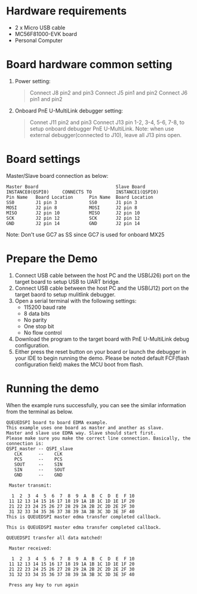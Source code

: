Hardware requirements
=====================
- 2 x Micro USB cable
- MC56F81000-EVK board
- Personal Computer

Board hardware common setting
=============================
1. Power setting:
   > Connect J8 pin2 and pin3
   > Connect J5 pin1 and pin2
   > Connect J6 pin1 and pin2
2. Onboard PnE U-MultiLink debugger setting:
   > Connet J11 pin2 and pin3
   > Connect J13 pin 1-2, 3-4, 5-6, 7-8, to setup onboard debugger PnE U-MultiLink.
     Note: when use external debugger(connected to J10), leave all J13 pins open.

Board settings
==============
  Master/Slave board connection as below:
  ~~~~~~~~~~~~~~~~~~~~~~~~~~~~~~~~~~~~~~~~~~~~~~~~~~~~~~
  Master Board                             Slave Board
  INSTANCE0(QSPI0)     CONNECTS TO         INSTANCE1(QSPI0)
  Pin Name   Board Location      Pin Name  Board Location
  SS0        J1 pin 3            SS0       J1 pin 3
  MOSI       J2 pin 8            MOSI      J2 pin 8
  MISO       J2 pin 10           MISO      J2 pin 10
  SCK        J2 pin 12           SCK       J2 pin 12
  GND        J2 pin 14           GND       J2 pin 14
  ~~~~~~~~~~~~~~~~~~~~~~~~~~~~~~~~~~~~~~~~~~~~~~~~~~~~~~

  Note: Don't use GC7 as SS since GC7 is used for onboard MX25

Prepare the Demo
================
1.  Connect USB cable between the host PC and the USB(J26) port on the target board to setup USB to UART bridge.
2.  Connect USB cable between the host PC and the USB(J12) port on the target baord to setup mulitlink debugger.
3.  Open a serial terminal with the following settings:
    - 115200 baud rate
    - 8 data bits
    - No parity
    - One stop bit
    - No flow control
4.  Download the program to the target board with PnE U-MultiLink debug configuration.
5.  Either press the reset button on your board or launch the debugger in your IDE to begin running the demo.
    Please be noted default FCF(flash configuration field) makes the MCU boot from flash.

Running the demo
================

When the example runs successfully, you can see the similar information from the terminal as below.

~~~~~~~~~~~~~~~~~~~~~~~~~~~~~~~~~~~~~~~~~~~~~~~~~~~~~~~~~~~~~~~~~~~~~~~~~~~~~~~~~~~~
QUEUEDSPI board to board EDMA example.
This example uses one board as master and another as slave.
Master and slave use EDMA way. Slave should start first. 
Please make sure you make the correct line connection. Basically, the connection is: 
QSPI_master -- QSPI_slave   
   CLK      --    CLK  
   PCS      --    PCS 
   SOUT     --    SIN  
   SIN      --    SOUT 
   GND      --    GND 

 Master transmit:

  1  2  3  4  5  6  7  8  9  A  B  C  D  E  F 10
 11 12 13 14 15 16 17 18 19 1A 1B 1C 1D 1E 1F 20
 21 22 23 24 25 26 27 28 29 2A 2B 2C 2D 2E 2F 30
 31 32 33 34 35 36 37 38 39 3A 3B 3C 3D 3E 3F 40
This is QUEUEDSPI master edma transfer completed callback. 

This is QUEUEDSPI master edma transfer completed callback. 

QUEUEDSPI transfer all data matched! 

 Master received:

  1  2  3  4  5  6  7  8  9  A  B  C  D  E  F 10
 11 12 13 14 15 16 17 18 19 1A 1B 1C 1D 1E 1F 20
 21 22 23 24 25 26 27 28 29 2A 2B 2C 2D 2E 2F 30
 31 32 33 34 35 36 37 38 39 3A 3B 3C 3D 3E 3F 40

 Press any key to run again
~~~~~~~~~~~~~~~~~~~~~~~~~~~~~~~~~~~~~~~~~~~~~~~~~~~~~~~~~~~~~~~~~~~~~~~~~~~~~~~~~~~~~
